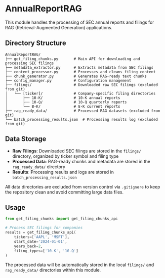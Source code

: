 # AnnualReportRAG

This module handles the processing of SEC annual reports and filings for RAG (Retrieval-Augmented Generation) applications.

## Directory Structure

```
AnnualReportRAG/
├── get_filing_chunks.py       # Main API for downloading and processing SEC filings
├── metadata_extractor.py      # Extracts metadata from SEC filings
├── content_processor.py       # Processes and cleans filing content
├── chunk_generator.py         # Generates RAG-ready text chunks
├── config_manager.py          # Configuration management
├── filings/                   # Downloaded raw SEC filings (excluded from git)
│   └── [ticker]/              # Company-specific filing directories
│       ├── 10-K/              # 10-K annual reports
│       ├── 10-Q/              # 10-Q quarterly reports
│       └── 8-K/               # 8-K current reports
├── rag_ready_data/            # Processed RAG datasets (excluded from git)
└── batch_processing_results.json  # Processing results log (excluded from git)
```

## Data Storage

- **Raw Filings**: Downloaded SEC filings are stored in the `filings/` directory, organized by ticker symbol and filing type
- **Processed Data**: RAG-ready chunks and metadata are stored in the `rag_ready_data/` directory
- **Results**: Processing results and logs are stored in `batch_processing_results.json`

All data directories are excluded from version control via `.gitignore` to keep the repository clean and avoid committing large data files.

## Usage

```python
from get_filing_chunks import get_filing_chunks_api

# Process SEC filings for companies
results = get_filing_chunks_api(
    tickers=['AAPL', 'MSFT'],
    start_date='2024-01-01',
    years_back=2,
    filing_types=['10-K', '10-Q']
)
```

The processed data will be automatically stored in the local `filings/` and `rag_ready_data/` directories within this module.
